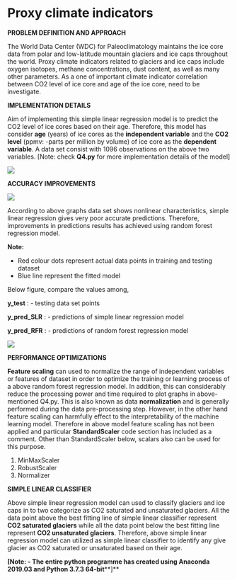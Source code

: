 # Proxy climate indicators

**PROBLEM DEFINITION AND APPROACH**

The World Data Center (WDC) for Paleoclimatology maintains the ice core data from polar and low-latitude mountain glaciers and ice caps throughout the world. Proxy climate indicators related to glaciers and ice caps include oxygen isotopes, methane concentrations, dust content, as well as many other parameters. As a one of important climate indicator correlation between CO2 level of ice core and age of the ice core, need to be investigate.

**IMPLEMENTATION DETAILS**

Aim of implementing this simple linear regression model is to predict the CO2 level of ice cores based on their age. Therefore, this model has consider **age** (years) of ice cores as the **independent variable** and the **CO2 level** (ppmv: -parts per million by volume) of ice core as the **dependent variable**. A data set consist with 1096 observations on the above two variables. [Note: check **Q4.py** for more implementation details of the model]

![](RackMultipart20200809-4-qh2ziz_html_af26aa5c57cf0839.png)

**ACCURACY IMPROVEMENTS**

![](RackMultipart20200809-4-qh2ziz_html_7c446a3fb176458f.gif)

According to above graphs data set shows nonlinear characteristics, simple linear regression gives very poor accurate predictions. Therefore, improvements in predictions results has achieved using random forest regression model.

**Note:**

- Red colour dots represent actual data points in training and testing dataset
- Blue line represent the fitted model

Below figure, compare the values among,

**y\_test** : - testing data set points

**y\_pred\_SLR** : - predictions of simple linear regression model

**y\_pred\_RFR** : - predictions of random forest regression model

![](RackMultipart20200809-4-qh2ziz_html_89f45449c221f0c9.png)

**PERFORMANCE OPTIMIZATIONS**

**Feature scaling** can used to normalize the range of independent variables or features of dataset in order to optimize the training or learning process of a above random forest regression model. In addition, this can considerably reduce the processing power and time required to plot graphs in above-mentioned Q4.py. This is also known as data **normalization** and is generally performed during the data pre-processing step. However, in the other hand feature scaling can harmfully effect to the interpretability of the machine learning model. Therefore in above model feature scaling has not been applied and particular **StandardScaler**  code section has included as a comment. Other than StandardScaler below, scalars also can be used for this purpose.

1. MinMaxScaler
2. RobustScaler
3. Normalizer

**SIMPLE LINEAR CLASSIFIER**

Above simple linear regression model can used to classify glaciers and ice caps in to two categorize as CO2 saturated and unsaturated glaciers. All the data point above the best fitting line of simple linear classifier represent **CO2 saturated glaciers** while all the data point below the best fitting line represent **CO2 unsaturated glaciers**. Therefore, above simple linear regression model can utilized as simple linear classifier to identify any give glacier as CO2 saturated or unsaturated based on their age.

**[Note: - The entire python programme has created using Anaconda 2019.03 and Python 3.7.3 64-bit****]**